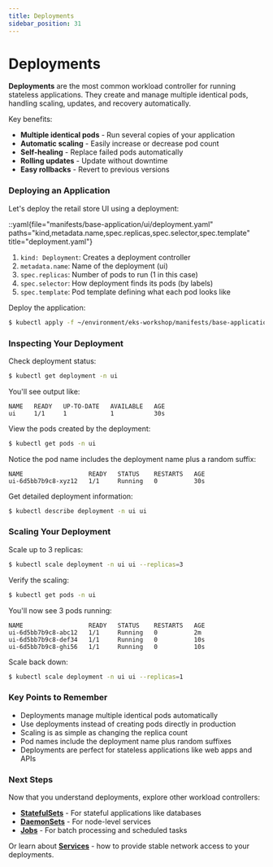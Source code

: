 ```yaml
---
title: Deployments
sidebar_position: 31
---
```


# Deployments

**Deployments** are the most common workload controller for running stateless applications. They create and manage multiple identical pods, handling scaling, updates, and recovery automatically.

Key benefits:
- **Multiple identical pods** - Run several copies of your application
- **Automatic scaling** - Easily increase or decrease pod count
- **Self-healing** - Replace failed pods automatically
- **Rolling updates** - Update without downtime
- **Easy rollbacks** - Revert to previous versions

### Deploying an Application

Let's deploy the retail store UI using a deployment:

::yaml{file="manifests/base-application/ui/deployment.yaml" paths="kind,metadata.name,spec.replicas,spec.selector,spec.template" title="deployment.yaml"}

1. `kind: Deployment`: Creates a deployment controller
2. `metadata.name`: Name of the deployment (ui)
3. `spec.replicas`: Number of pods to run (1 in this case)
4. `spec.selector`: How deployment finds its pods (by labels)
5. `spec.template`: Pod template defining what each pod looks like

Deploy the application:
```bash
$ kubectl apply -f ~/environment/eks-workshop/manifests/base-application/ui/
```

### Inspecting Your Deployment

Check deployment status:
```bash
$ kubectl get deployment -n ui
```

You'll see output like:
```
NAME   READY   UP-TO-DATE   AVAILABLE   AGE
ui     1/1     1            1           30s
```

View the pods created by the deployment:
```bash
$ kubectl get pods -n ui
```

Notice the pod name includes the deployment name plus a random suffix:
```
NAME                  READY   STATUS    RESTARTS   AGE
ui-6d5bb7b9c8-xyz12   1/1     Running   0          30s
```

Get detailed deployment information:
```bash
$ kubectl describe deployment -n ui ui
```

### Scaling Your Deployment

Scale up to 3 replicas:
```bash
$ kubectl scale deployment -n ui ui --replicas=3
```

Verify the scaling:
```bash
$ kubectl get pods -n ui
```

You'll now see 3 pods running:
```
NAME                  READY   STATUS    RESTARTS   AGE
ui-6d5bb7b9c8-abc12   1/1     Running   0          2m
ui-6d5bb7b9c8-def34   1/1     Running   0          10s
ui-6d5bb7b9c8-ghi56   1/1     Running   0          10s
```

Scale back down:
```bash
$ kubectl scale deployment -n ui ui --replicas=1
```

### Key Points to Remember

* Deployments manage multiple identical pods automatically
* Use deployments instead of creating pods directly in production
* Scaling is as simple as changing the replica count
* Pod names include the deployment name plus random suffixes
* Deployments are perfect for stateless applications like web apps and APIs

### Next Steps

Now that you understand deployments, explore other workload controllers:
- **[StatefulSets](./statefulsets)** - For stateful applications like databases
- **[DaemonSets](./daemonsets)** - For node-level services
- **[Jobs](./jobs)** - For batch processing and scheduled tasks

Or learn about **[Services](../services)** - how to provide stable network access to your deployments.